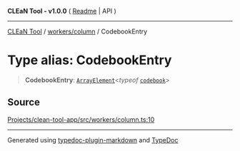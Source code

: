 **CLEaN Tool - v1.0.0** ( [Readme](../../../README.md) \| API )

***

[CLEaN Tool](../../../modules.md) / [workers/column](../README.md) / CodebookEntry

# Type alias: CodebookEntry

> **CodebookEntry**: [`ArrayElement`](../../../types/utils/type-aliases/ArrayElement.md)\<*typeof* [`codebook`](../../../data/README.md#codebook)\>

## Source

[Projects/clean-tool-app/src/workers/column.ts:10](https://github.com/yuckyh/clean-tool-app/)

***

Generated using [typedoc-plugin-markdown](https://www.npmjs.com/package/typedoc-plugin-markdown) and [TypeDoc](https://typedoc.org/)
